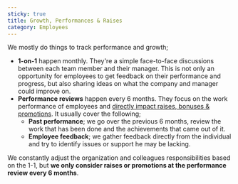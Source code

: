 ```yaml
---
sticky: true
title: Growth, Performances & Raises
category: Employees
---
```


We mostly do things to track performance and growth;

- **1-on-1** happen monthly. They're a simple face-to-face discussions between each team member and their manager. This is not only an opportunity for employees to get feedback on their performance and progress, but also sharing ideas on what the company and manager could improve on.
- **Performance reviews** happen every 6 months. They focus on the work performance of employees and <u>directly impact raises, bonuses & promotions</u>. It usually cover the following;
  - **Past performance**; we go over the previous 6 months, review the work that has been done and the achievements that came out of it.
  - **Employee feedback**; we gather feedback directly from the individual and try to identify issues or support he may be lacking.

We constantly adjust the organization and colleagues responsibilities based on the 1-1, but <b>we only consider raises or promotions at the performance review every 6 months</b>.
